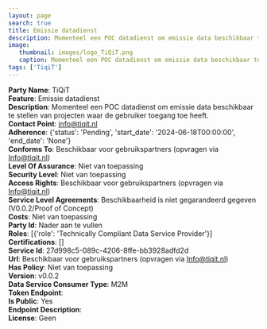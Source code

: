 ```yaml
---
layout: page
search: true
title: Emissie datadienst
description: Momenteel een POC datadienst om emissie data beschikbaar te stellen van projecten waar de gebruiker toegang toe heeft.
image:
   thumbnail: images/logo_TiQiT.png
   caption: Momenteel een POC datadienst om emissie data beschikbaar te stellen van projecten waar de gebruiker toegang toe heeft.
tags: ['TiqiT']
---
```


<b>Party Name</b>: TiQiT  
<b>Feature</b>: Emissie datadienst  
<b>Description</b>: Momenteel een POC datadienst om emissie data beschikbaar te stellen van projecten waar de gebruiker toegang toe heeft.  
<b>Contact Point</b>: info@tiqit.nl  
<b>Adherence</b>: {'status': 'Pending', 'start_date': '2024-06-18T00:00:00', 'end_date': 'None'}  
<b>Conforms To</b>: Beschikbaar voor gebruikspartners (opvragen via Info@tiqit.nl)  
<b>Level Of Assurance</b>: Niet van toepassing  
<b>Security Level</b>: Niet van toepassing  
<b>Access Rights</b>: Beschikbaar voor gebruikspartners (opvragen via Info@tiqit.nl)  
<b>Service Level Agreements</b>: Beschikbaarheid is niet gegarandeerd gegeven (V0.0.2/Proof of Concept)  
<b>Costs</b>: Niet van toepassing  
<b>Party Id</b>: Nader aan te vullen  
<b>Roles</b>: [{'role': 'Technically Compliant Data Service Provider'}]  
<b>Certifications</b>: []  
<b>Service Id</b>: 27d998c5-089c-4206-8ffe-bb3928adfd2d  
<b>Url</b>: Beschikbaar voor gebruikspartners (opvragen via Info@tiqit.nl)  
<b>Has Policy</b>: Niet van toepassing  
<b>Version</b>: v0.0.2  
<b>Data Service Consumer Type</b>: M2M  
<b>Token Endpoint</b>: []()  
<b>Is Public</b>: Yes  
<b>Endpoint Description</b>: []()  
<b>License</b>: Geen  
